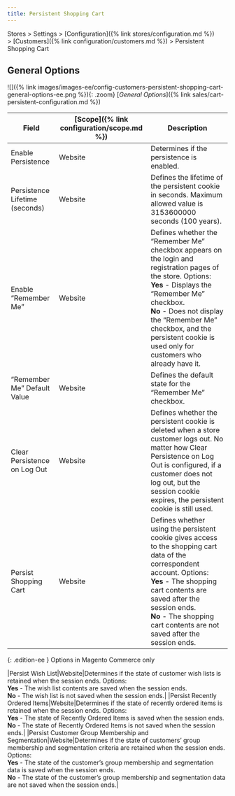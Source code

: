 ```yaml
---
title: Persistent Shopping Cart
---
```


Stores > Settings > [Configuration]({% link stores/configuration.md %}) > [Customers]({% link configuration/customers.md %}) > Persistent Shopping Cart

## General Options

![]({% link images/images-ee/config-customers-persistent-shopping-cart-general-options-ee.png %}){: .zoom}
<span class="caption-edition-ee">[_General Options_]({% link sales/cart-persistent-configuration.md %})</span>

|Field|[Scope]({% link configuration/scope.md %})|Description|
|--- |--- |--- |
|Enable Persistence|Website|Determines if  the persistence is enabled.|
|Persistence Lifetime (seconds)|Website|Defines the lifetime of the persistent cookie in seconds. Maximum allowed value is 3153600000 seconds (100 years).|
|Enable “Remember Me”|Website|Defines whether the “Remember Me” checkbox appears on the login and registration pages of the store. Options: <br/>**Yes** - Displays the “Remember Me” checkbox. <br/>**No** - Does not display the “Remember Me” checkbox, and the persistent cookie is used only for customers who already have it.|
|“Remember Me” Default Value|Website|Defines the default state for the “Remember Me” checkbox.|
|Clear Persistence on Log Out|Website|Defines whether the persistent cookie is deleted when a store customer logs out. No matter how Clear Persistence on Log Out is configured, if a customer does not log out, but the session cookie expires, the persistent cookie is still used.|
|Persist Shopping Cart|Website|Defines whether using the persistent cookie gives access to the shopping cart data of the correspondent account. Options: <br/>**Yes** - The shopping cart contents are saved after the session ends. <br/>**No** - The shopping cart contents are not saved after the session ends.|

{: .edition-ee }
Options in Magento Commerce only

|Persist Wish List|Website|Determines if the state of customer wish lists is retained when the session ends. Options: <br/>**Yes** - The wish list contents are saved when the session ends. <br/>**No** - The wish list is not saved when the session ends.|
|Persist Recently Ordered Items|Website|Determines if the state of recently ordered items is retained when the session ends. Options: <br/>**Yes** - The state of Recently Ordered Items is saved when the session ends. <br/>**No** - The state of Recently Ordered Items is not saved when the session ends.|
|Persist Customer Group Membership and Segmentation|Website|Determines if the state of customers’ group membership and segmentation criteria are retained when the session ends. Options: <br/>**Yes** - The state of the customer’s group membership and segmentation data is saved when the session ends. <br/>**No** - The state of the customer’s group membership and segmentation data are not saved when the session ends.|
